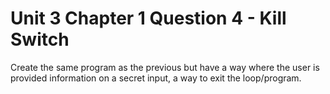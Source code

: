 # Unit 3 Chapter 1 Question 4 - Kill Switch

Create the same program as the previous but have a way where the user is provided information on a secret input, a way to exit the loop/program.